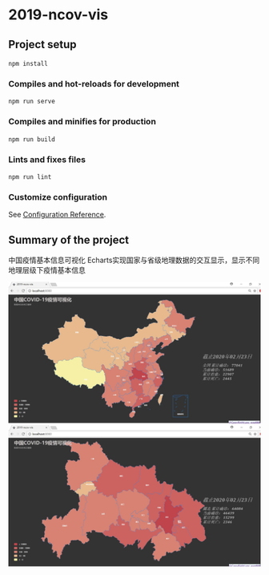 # 2019-ncov-vis

## Project setup
```
npm install
```

### Compiles and hot-reloads for development
```
npm run serve
```

### Compiles and minifies for production
```
npm run build
```

### Lints and fixes files
```
npm run lint
```

### Customize configuration
See [Configuration Reference](https://cli.vuejs.org/config/).

## Summary of the project

中国疫情基本信息可视化
Echarts实现国家与省级地理数据的交互显示，显示不同地理层级下疫情基本信息

![Image text](https://raw.githubusercontent.com/upcwxq666/COVID-19-ChinaVis/master/public/img/china.JPG)
![Image text](https://raw.githubusercontent.com/upcwxq666/COVID-19-ChinaVis/master/public/img/hubei.JPG)


